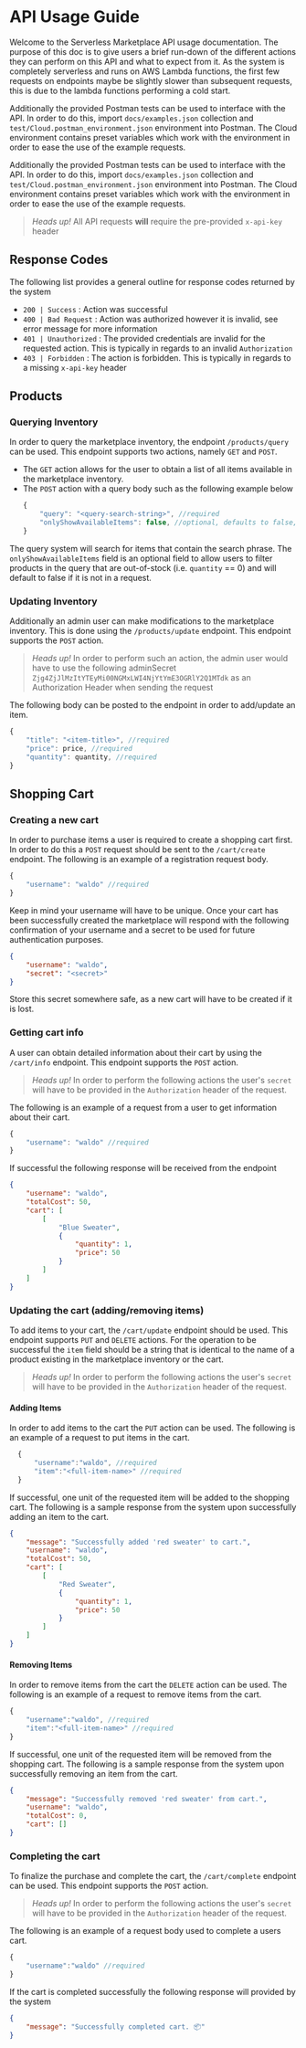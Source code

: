 # API Usage Guide
Welcome to the Serverless Marketplace API usage documentation. The purpose of this doc is to give users a brief run-down of the different actions they can perform on this API and what to expect from it. As the system is completely serverless and runs on AWS Lambda functions, the first few requests on endpoints maybe be slightly slower than subsequent requests, this is due to the lambda functions performing a cold start. 

Additionally the provided Postman tests can be used to interface with the API. In order to do this, import `docs/examples.json` collection and `test/Cloud.postman_environment.json` environment into Postman. The Cloud environment contains preset variables which work with the environment in order to ease the use of the example requests.

Additionally the provided Postman tests can be used to interface with the API. In order to do this, import `docs/examples.json` collection and `test/Cloud.postman_environment.json` environment into Postman. The Cloud environment contains preset variables which work with the environment in order to ease the use of the example requests.

> *Heads up!* 
> All API requests **will** require the pre-provided `x-api-key` header

## Response Codes

The following list provides a general outline for response codes returned by the system
- `200 | Success` : Action was successful
- `400 | Bad Request` : Action was authorized however it is invalid, see error message for more information
- `401 | Unauthorized` : The provided credentials are invalid for the requested action. This is typically in regards to an invalid `Authorization`
- `403 | Forbidden` : The action is forbidden. This is typically in regards to a missing `x-api-key` header


## Products
### Querying Inventory
In order to query the marketplace inventory, the endpoint `/products/query` can be used. This endpoint supports two actions, namely `GET` and `POST`. 
- The `GET` action allows for the user to obtain a list of all items available in the marketplace inventory.
- The `POST` action with a query body such as the following example below
  ```js
  {
      "query": "<query-search-string>", //required
      "onlyShowAvailableItems": false, //optional, defaults to false, 
  }
  ```
The query system will search for items that contain the search phrase. The `onlyShowAvailableItems` field is an optional field to allow users to filter products in the query that are out-of-stock (i.e. `quantity` == 0) and will default to false if it is not in a request. 

### Updating Inventory
Additionally an admin user can make modifications to the marketplace inventory. This is done using the `/products/update` endpoint. This endpoint supports the `POST` action. 
> *Heads up!* 
> In order to perform such an action, the admin user would have to use the following adminSecret `Zjg4ZjJlMzItYTEyMi00NGMxLWI4NjYtYmE3OGRlY2Q1MTdk` as an Authorization Header when sending the request

The following body can be posted to the endpoint in order to add/update an item.
```js
{
    "title": "<item-title>", //required
    "price": price, //required
    "quantity": quantity, //required
}
```

## Shopping Cart
### Creating a new cart
In order to purchase items a user is required to create a shopping cart first. In order to do this a `POST` request should be sent to the `/cart/create` endpoint. The following is an example of a registration request body.
```js
{
    "username": "waldo" //required
}
```
Keep in mind your username will have to be unique. Once your cart has been successfully created the marketplace will respond with the following confirmation of your username and a secret to be used for future authentication purposes.
```json
{
    "username": "waldo", 
    "secret": "<secret>"
}
```
Store this secret somewhere safe, as a new cart will have to be created if it is lost.

### Getting cart info
A user can obtain detailed information about their cart by using the `/cart/info` endpoint. This endpoint supports the `POST` action. 

> *Heads up!* 
> In order to perform the following actions the user's `secret` will have to be provided in the `Authorization` header of the request.

The following is an example of a request from a user to get information about their cart.
```js
{
    "username": "waldo" //required
}
```
If successful the following response will be received from the endpoint
```json
{
    "username": "waldo",
    "totalCost": 50,
    "cart": [
        [
            "Blue Sweater",
            {
                "quantity": 1,
                "price": 50
            }
        ]
    ]
}
```

### Updating the cart (adding/removing items)
To add items to your cart, the `/cart/update` endpoint should be used. This endpoint supports `PUT` and `DELETE` actions. For the operation to be successful the `item` field should be a string that is identical to the name of a product existing in the marketplace inventory or the cart. 
> *Heads up!* 
> In order to perform the following actions the user's `secret` will have to be provided in the `Authorization` header of the request.


#### Adding Items
In order to add items to the cart the `PUT` action can be used. The following is an example of a request to put items in the cart.
```js
  {
      "username":"waldo", //required
      "item":"<full-item-name>" //required
  }
```
If successful, one unit of the requested item will be added to the shopping cart. The following is a sample response from the system upon successfully adding an item to the cart.
  ```json
  {
      "message": "Successfully added 'red sweater' to cart.",
      "username": "waldo",
      "totalCost": 50,
      "cart": [
          [
              "Red Sweater",
              {
                  "quantity": 1,
                  "price": 50
              }
          ]
      ]
  }
  ```

#### Removing Items
In order to remove items from the cart the `DELETE` action can be used. The following is an example of a request to remove items from the cart.
```js
{
    "username":"waldo", //required
    "item":"<full-item-name>" //required
}
```
If successful, one unit of the requested item will be removed from the shopping cart. The following is a sample response from the system upon successfully removing an item from the cart.
```json
{
    "message": "Successfully removed 'red sweater' from cart.",
    "username": "waldo",
    "totalCost": 0,
    "cart": []
}
```

### Completing the cart
To finalize the purchase and complete the cart, the `/cart/complete` endpoint can be used. This endpoint supports the `POST` action.

> *Heads up!* 
> In order to perform the following actions the user's `secret` will have to be provided in the `Authorization` header of the request.

The following is an example of a request body used to complete a users cart.
```js
{
    "username":"waldo" //required
}
```
If the cart is completed successfully the following response will provided by the system
```json
{
    "message": "Successfully completed cart. 📦"
}
```